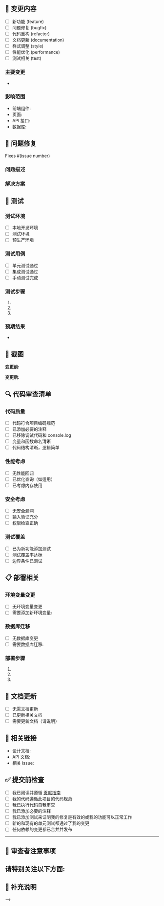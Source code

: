 ## 📝 变更内容
<!-- 简要描述此 PR 的变更内容 -->

- [ ] 新功能 (feature)
- [ ] 问题修复 (bugfix)
- [ ] 代码重构 (refactor)
- [ ] 文档更新 (documentation)
- [ ] 样式调整 (style)
- [ ] 性能优化 (performance)
- [ ] 测试相关 (test)

### 主要变更
-

### 影响范围
- 前端组件:
- 页面:
- API 接口:
- 数据库:

## 🐛 问题修复
<!-- 如果此 PR 修复了某个 issue，请在此说明 -->

Fixes #(issue number)

### 问题描述
<!-- 描述修复的问题 -->

### 解决方案
<!-- 描述如何修复这个问题 -->

## 🧪 测试
<!-- 描述你如何测试了这些变更 -->

### 测试环境
- [ ] 本地开发环境
- [ ] 测试环境
- [ ] 预生产环境

### 测试用例
- [ ] 单元测试通过
- [ ] 集成测试通过
- [ ] 手动测试完成

### 测试步骤
1.
2.
3.

### 预期结果
-

## 📸 截图
<!-- 如果是 UI 相关的变更，请提供截图对比 -->

**变更前:**
<!-- 添加截图 -->

**变更后:**
<!-- 添加截图 -->

## 🔍 代码审查清单
<!-- 请确保完成以下检查 -->

### 代码质量
- [ ] 代码符合项目编码规范
- [ ] 已添加必要的注释
- [ ] 已移除调试代码和 console.log
- [ ] 变量和函数命名清晰
- [ ] 代码结构清晰，逻辑简单

### 性能考虑
- [ ] 无性能回归
- [ ] 已优化查询（如适用）
- [ ] 已考虑内存使用

### 安全考虑
- [ ] 无安全漏洞
- [ ] 输入验证充分
- [ ] 权限检查正确

### 测试覆盖
- [ ] 已为新功能添加测试
- [ ] 测试覆盖率达标
- [ ] 边界条件已测试

## 📋 部署相关
<!-- 如果需要特殊的部署步骤，请在此说明 -->

### 环境变量变更
- [ ] 无环境变量变更
- [ ] 需要添加新环境变量:

### 数据库迁移
- [ ] 无数据库变更
- [ ] 需要数据库迁移:

### 部署步骤
1.
2.
3.

## 📖 文档更新
- [ ] 无需文档更新
- [ ] 已更新相关文档
- [ ] 需要更新文档（请说明）

## 🔗 相关链接
- 设计文档:
- API 文档:
- 相关 issue:

## ✅ 提交前检查
- [ ] 我已阅读并遵循 [贡献指南](../CONTRIBUTING.md)
- [ ] 我的代码遵循此项目的代码规范
- [ ] 我已执行代码自我审查
- [ ] 我已添加必要的注释
- [ ] 我已添加测试来证明我的修复是有效的或我的功能可以正常工作
- [ ] 新的和现有的单元测试都通过了我的变更
- [ ] 任何依赖的变更都已合并并发布

---

## 💬 审查者注意事项
<!-- 留给审查者的注意事项 -->

请特别关注以下方面:
-

## 📝 补充说明
<!-- 任何其他需要说明的内容 -->

-->